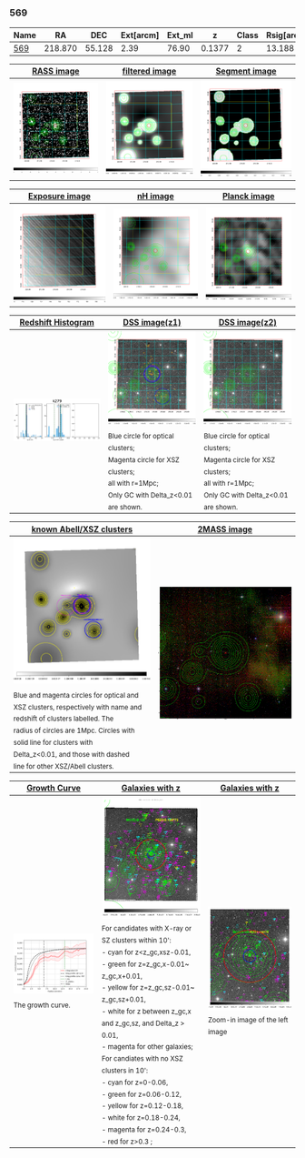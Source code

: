 <div STYLE="page-break-after: always;"></div>

### 569

|Name          |RA          |DEC      | Ext[arcm] | Ext_ml | z    | Class| Rsig[arcmin] | CRsig[c/s] | CR500[c/s] | R500[Mpc] |L500[erg/s]|F500[erg/s/cm^2]| M500[Msun]|Tx[keV]|beta|GC(XSZ,Delta_z<0.01)| GC(OPT,Delta_z<0.01)|GC|alias|
|--------------|------------|------------|---|---|-----------|--------|------|------|----|----|----|----|----|----|----|----|----|----|---|
|[569](script/569.md)     | 218.870       | 55.128       | 2.39    | 76.90   | 0.1377 | 2   | 13.188 |0.169 |0.156 |0.957 |1.614e+44 |3.197e-12 |2.848e+14 |4.266 |0.740 |Tar, |redMaPPer, |Tar, |k279|

|[RASS image](../image/569/569_img.pdf)|[filtered image](../image/569/569_fil.pdf)|[Segment image](../image/569/569_seg.pdf)|
|-------------------|--------------------|-------------------|
| <img src="../image/569/569_img.png" width="300">  | <img src="../image/569/569_fil.png" width="300">   | <img src="../image/569/569_seg.png" width="300">  |

|[Exposure image](../image/569/569_mex.pdf)| [nH image](../image/569/569_nh.pdf)| [Planck image](../image/569/569_p.pdf)|
|-------------------|--------------------|-------------------|
|<img src="../image/569/569_mex.png" width="300">   | <img src="../image/569/569_nh.png" width="300">    | <img src="../image/569/569_p.png" width="300"> |

|[Redshift Histogram](../image/569/569_zg.pdf) | [DSS image(z1)](../image/569/569_dss_z1.pdf)      |  [DSS image(z2)](../image/569/569_dss_z2.pdf)    |
|-------------------|--------------------|-------------------|
|<img src="../image/569/569_zg.png" width="300"> |<img src="../image/569/569_dss_z1.png" width="300"> <sub><br>Blue circle for optical clusters; <br>Magenta circle for XSZ clusters; <br>all with r=1Mpc; <br>Only GC with Delta_z<0.01 are shown. </sub>| <img src="../image/569/569_dss_z2.png" width="300"><sub><br>Blue circle for optical clusters; <br>Magenta circle for XSZ clusters; <br>all with r=1Mpc; <br>Only GC with Delta_z<0.01 are shown. </sub> |

|[known Abell/XSZ clusters](../image/569/569_m.pdf) | [2MASS image](../image/569/569_2mass.pdf)      |
|-------------------|-------------------|
|<img src=../image/569/569_m.png width="300"> <sub><br>Blue and magenta circles for optical and <br>XSZ clusters, respectively with name and <br>redshift of clusters labelled. The <br>radius of circles are 1Mpc. Circles with <br>solid line for clusters with <br>Delta_z<0.01, and those with dashed <br>line for other XSZ/Abell clusters.        </sub>|<img src="../image/569/569_2mass.png" width="300">  |

|[Growth Curve](../image/569/569_gca_all.png) |[Galaxies with z](../image/569/569_opt_ned.pdf) |[Galaxies with z](../image/569/569_opt_ned_zoom.pdf) |
|-------------------|-------------------|-------------------|
| <img src="../image/569/569_gca_all.png" width="300"> <sub><br>The growth curve.</sub>| <img src=../image/569/569_opt_ned.png width="300"> <br><sub> For candidates with X-ray or SZ clusters within 10': <br> - cyan for z<z_gc,xsz-0.01, <br> - green for z=z_gc,x-0.01~ z_gc,x+0.01, <br> - yellow for z=z_gc,sz-0.01~ z_gc,sz+0.01, <br> - white for z between z_gc,x and z_gc,sz, and Delta_z > 0.01, <br> - magenta for other galaxies; <br>For candiates with no XSZ clusters in 10': <br> - cyan for z=0-0.06, <br> - green for z=0.06-0.12, <br> - yellow for z=0.12-0.18, <br> - white for z=0.18-0.24, <br> - magenta for z=0.24-0.3, <br> - red for z>0.3 ;  </sub>|<img src=../image/569/569_opt_ned_zoom.png width="300">  <br><sub> Zoom-in image of the left image</sub>|




